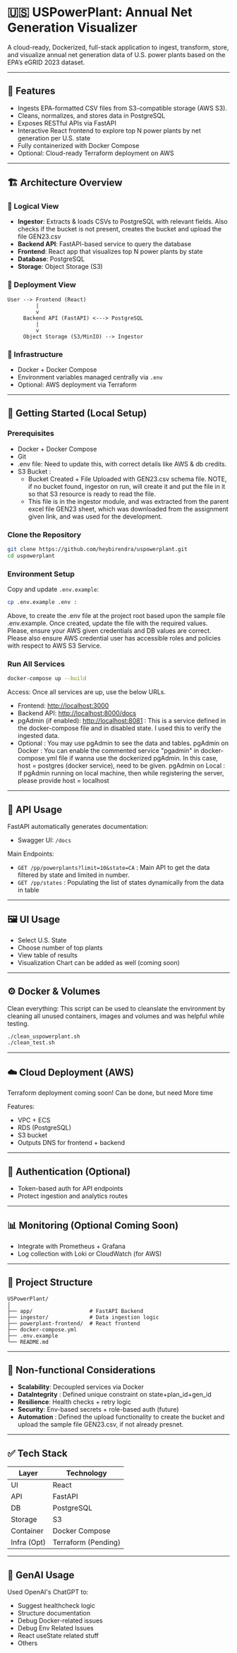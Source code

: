 # 🇺🇸 USPowerPlant: Annual Net Generation Visualizer

A cloud-ready, Dockerized, full-stack application to ingest, transform, store, and visualize annual net generation data of U.S. power plants based on the EPA’s eGRID 2023 dataset.

---

## 🔧 Features

* Ingests EPA-formatted CSV files from S3-compatible storage (AWS S3).
* Cleans, normalizes, and stores data in PostgreSQL
* Exposes RESTful APIs via FastAPI
* Interactive React frontend to explore top N power plants by net generation per U.S. state
* Fully containerized with Docker Compose
* Optional: Cloud-ready Terraform deployment on AWS

---

## 🏗️ Architecture Overview

### 🔹 Logical View

* **Ingestor**: Extracts & loads CSVs to PostgreSQL with relevant fields. Also checks if the bucket is not present, creates the bucket and upload the file GEN23.csv
* **Backend API**: FastAPI-based service to query the database
* **Frontend**: React app that visualizes top N power plants by state
* **Database**: PostgreSQL
* **Storage**: Object Storage (S3)

### 🔹 Deployment View

```plaintext
User --> Frontend (React)
         |
         v
     Backend API (FastAPI) <---> PostgreSQL
         |
         v
     Object Storage (S3/MinIO) --> Ingestor
```

### 🔹 Infrastructure

* Docker + Docker Compose
* Environment variables managed centrally via `.env`
* Optional: AWS deployment via Terraform

---

## 🚀 Getting Started (Local Setup)

### Prerequisites

* Docker + Docker Compose
* Git
* .env file: Need to update this, with correct details like AWS & db credits.
* S3 Bucket : 
  + Bucket Created + File Uploaded with GEN23.csv schema file. NOTE, if no bucket found, ingestor on run, will create it and put the file in it so that S3 resource is ready to read the file.
  + This file is in the ingestor module, and was extracted from the parent excel file GEN23 sheet, which was downloaded from the assignment given link, and was used for the development.

### Clone the Repository

```bash
git clone https://github.com/heybirendra/uspowerplant.git
cd uspowerplant
```

### Environment Setup

Copy and update `.env.example`:

```bash
cp .env.example .env : 
```
Above, to create the .env file at the project root based upon the sample file .env.example. Once created, update the file with the required values. Please, ensure your AWS given credentials and DB values are correct. Please also ensure AWS credential user has accessible roles and policies with respect to AWS S3 Service.

### Run All Services

```bash
docker-compose up --build
```

Access: Once all services are up, use the below URLs. 

* Frontend: [http://localhost:3000](http://localhost:3000)
* Backend API: [http://localhost:8000/docs](http://localhost:8000/docs)
* pgAdmin (if enabled): [http://localhost:8081](http://localhost:8081) : This is a service defined in the docker-compose file and in disabled state. I used this to verify the ingested data.
* Optional : You may use pgAdmin to see the data and tables. 
         pgAdmin on Docker : You can enable the commented service "pgadmin" in docker-compose.yml file if wanna use the dockerized pgAdmin. In this case, host = postgres (docker service), need to be given. 
         pgAdmin on Local : If pgAdmin running on local machine, then while registering the server, please provide host = localhost

---

## 🥚 API Usage

FastAPI automatically generates documentation:

* Swagger UI: `/docs`

Main Endpoints:

* `GET /pp/powerplants?limit=10&state=CA` : Main API to get the data filtered by state and limited in number.
* `GET /pp/states` : Populating the list of states dynamically from the data in table

---

## 🖼️ UI Usage

* Select U.S. State
* Choose number of top plants
* View table of results
* Visualization Chart can be added as well (coming soon)

---

## ⚙️ Docker & Volumes

Clean everything: This script can be used to cleanslate the environment by cleaning all unused containers, images and volumes and was helpful while testing.

```bash
./clean_uspowerplant.sh
./clean_test.sh
```

---

## ☁️ Cloud Deployment (AWS)

Terraform deployment coming soon! Can be done, but need More time

Features:

* VPC + ECS
* RDS (PostgreSQL)
* S3 bucket
* Outputs DNS for frontend + backend

---

## 🔐 Authentication (Optional)

* Token-based auth for API endpoints
* Protect ingestion and analytics routes

---

## 📊 Monitoring (Optional Coming Soon)

* Integrate with Prometheus + Grafana
* Log collection with Loki or CloudWatch (for AWS)

---

## 📁 Project Structure

```plaintext
USPowerPlant/
│
├── app/                  # FastAPI Backend
├── ingestor/             # Data ingestion logic
├── powerplant-frontend/  # React frontend
├── docker-compose.yml
├── .env.example
└── README.md
```

---

## 🧠 Non-functional Considerations

* **Scalability**: Decoupled services via Docker
* **DataIntegrity** : Defined unique constraint on state+plan_id+gen_id
* **Resilience**: Health checks + retry logic
* **Security**: Env-based secrets + role-based auth (future)
* **Automation** : Defined the upload functionality to create the bucket and upload the sample file GEN23.csv, if not already presnet.

---

## ✅ Tech Stack

| Layer       | Technology     |
| ----------- | -------------- |
| UI          | React          |
| API         | FastAPI        |
| DB          | PostgreSQL     |
| Storage     | S3             |
| Container   | Docker Compose |
| Infra (Opt) | Terraform (Pending)     |

---

## 🤠 GenAI Usage

Used OpenAI's ChatGPT to:

* Suggest healthcheck logic
* Structure documentation
* Debug Docker-related issues
* Debug Env Related Issues
* React useState related stuff
* Others

